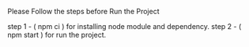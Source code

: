 Please Follow the steps before Run the Project

step 1 - ( npm ci ) for installing node module and dependency.
step 2 - ( npm start ) for run the project.

